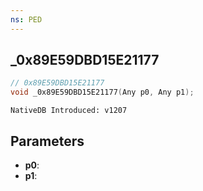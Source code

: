 ```yaml
---
ns: PED
---
```

## _0x89E59DBD15E21177

```c
// 0x89E59DBD15E21177
void _0x89E59DBD15E21177(Any p0, Any p1);
```

```
NativeDB Introduced: v1207
```

## Parameters
* **p0**:
* **p1**:
